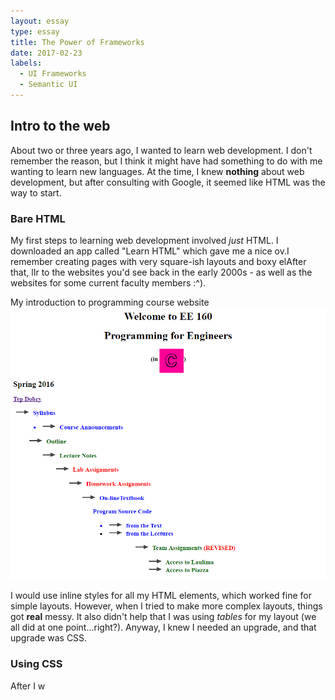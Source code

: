 ```yaml
---
layout: essay
type: essay
title: The Power of Frameworks
date: 2017-02-23
labels:
  - UI Frameworks
  - Semantic UI
---
```



## Intro to the web

About two or three years ago, I wanted to learn web development. I don't remember the reason, but I think it might have had something to do with me wanting to learn new languages. At the time, I knew **nothing** about web development, but after consulting with Google, it seemed like HTML was the way to start.

### Bare HTML
My first steps to learning web development involved *just* HTML. I downloaded an app called "Learn HTML" which gave me a nice ov.I remember creating pages with very square-ish layouts and boxy elAfter that, lIr to the websites you'd see back in the early 2000s - as well as the websites for some current faculty members :^).

<div class="ui raised segment">
  <div class="ui big image">
    <div class="ui blue top left attached label">
      My introduction to programming course website
    </div>
    <img src="../images/ee160-website.png">
  </div>
</div>

I would use inline styles for all my HTML elements, which worked fine for simple layouts. However, when I tried to make more complex layouts, things got **real** messy. It also didn't help that I was using *tables* for my layout (we all did at one point...right?). Anyway, I knew I needed an upgrade, and that upgrade was CSS.

### Using CSS
After I w